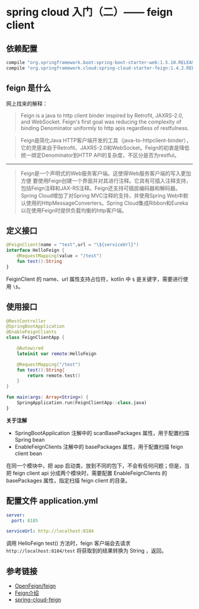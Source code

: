 # spring cloud 入门（二）—— feign client

## 依赖配置

```groovy
compile "org.springframework.boot:spring-boot-starter-web:1.5.10.RELEASE"
compile "org.springframework.cloud:spring-cloud-starter-feign:1.4.2.RELEASE"
```

## feign 是什么
网上找来的解释：

> Feign is a java to http client binder inspired by Retrofit, JAXRS-2.0, and WebSocket. Feign's first goal was reducing the complexity of binding Denominator uniformly to http apis regardless of restfulness.

> Feign是简化Java HTTP客户端开发的工具（java-to-httpclient-binder），它的灵感来自于Retrofit、JAXRS-2.0和WebSocket。Feign的初衷是降低统一绑定Denominator到HTTP API的复杂度，不区分是否为restful。

***

> Feign是一个声明式的Web服务客户端。这使得Web服务客户端的写入更加方便 要使用Feign创建一个界面并对其进行注释。它具有可插入注释支持，包括Feign注释和JAX-RS注释。Feign还支持可插拔编码器和解码器。Spring Cloud增加了对Spring MVC注释的支持，并使用Spring Web中默认使用的HttpMessageConverters。Spring Cloud集成Ribbon和Eureka以在使用Feign时提供负载均衡的http客户端。

## 定义接口

```kotlin
@FeignClient(name = "test",url = "\${serviceUrl}")
interface HelloFeign {
    @RequestMapping(value = "/test")
    fun test():String
}
```

FeiginClient 的 name、url 属性支持占位符，kotlin 中 `$` 是关键字，需要进行使用 `\$`。

## 使用接口

```kotlin
@RestController
@SpringBootApplication
@EnableFeignClients
class FeignClientApp {

    @Autowired
    lateinit var remote:HelloFeign

    @RequestMapping("/test")
    fun test():String{
        return remote.test()
    }
}

fun main(args: Array<String>) {
    SpringApplication.run(FeignClientApp::class.java)
}
```

**关于注解**
- SpringBootApplication 注解中的 scanBasePackages 属性，用于配置扫描 Spring bean
- EnableFeignClients 注解中的 basePackages 属性，用于配置扫描 feign client bean

在同一个模块中，把 app 启动类，放到不同的包下，不会有任何问题；但是，当把 feign client
 api 分成两个模块时，需要配置 EnableFeignClients 的 basePackages 属性，指定扫描
 feign client 的目录。


## 配置文件 application.yml

```yaml
server:
  port: 8185

serviceUrl: http://localhost:8184
```

调用 HelloFeign test() 方法时，feign 客户端会去请求 `http://localhost:8184/test` 将获取到的结果转换为 String ，返回。

## 参考链接
- [OpenFeign/feign](https://github.com/OpenFeign/feign)
- [Feign介绍](http://blog.csdn.net/zheng0518/article/details/65635357)
- [spring-cloud-feign](https://springcloud.cc/spring-cloud-dalston.html#spring-cloud-feign)
